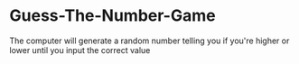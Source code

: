 # Guess-The-Number-Game
The computer will generate a random number telling you if you're higher or lower until you input the correct value
